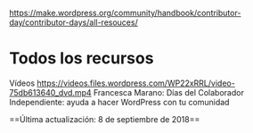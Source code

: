 https://make.wordpress.org/community/handbook/contributor-day/contributor-days/all-resouces/
# Todos los recursos

Vídeos
https://videos.files.wordpress.com/WP22xRRL/video-75db613640_dvd.mp4
Francesca Marano: Días del Colaborador Independiente: ayuda a hacer WordPress con tu comunidad

==Última actualización: 8 de septiembre de 2018==